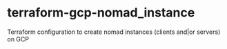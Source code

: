 # terraform-gcp-nomad_instance
Terraform configuration to create nomad instances (clients and|or servers) on GCP
